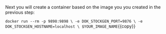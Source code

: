 Next you will create a container based on the image you you created in the previous step:

`docker run --rm -p 9898:9898 \
            -e DOK_STOCKGEN_PORT=9876 \
            -e DOK_STOCKGEN_HOSTNAME=localhost \
            $YOUR_IMAGE_NAME`{{copy}}

